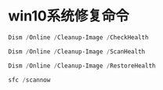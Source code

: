 # win10系统修复命令

```powershell
Dism /Online /Cleanup-Image /CheckHealth

Dism /Online /Cleanup-Image /ScanHealth

Dism /Online /Cleanup-Image /RestoreHealth

sfc /scannow
```

